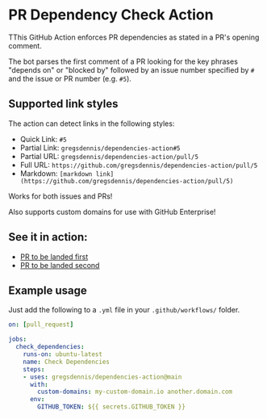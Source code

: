 # PR Dependency Check Action

TThis GitHub Action enforces PR dependencies as stated in a PR's opening comment.

The bot parses the first comment of a PR looking for the key phrases "depends on" or "blocked by" followed by an issue number specified by `#` and the issue or PR number (e.g. `#5`).

## Supported link styles

The action can detect links in the following styles:

- Quick Link: `#5`
- Partial Link: `gregsdennis/dependencies-action#5`
- Partial URL: `gregsdennis/dependencies-action/pull/5`
- Full URL: `https://github.com/gregsdennis/dependencies-action/pull/5`
- Markdown: `[markdown link](https://github.com/gregsdennis/dependencies-action/pull/5)`

Works for both issues and PRs!

Also supports custom domains for use with GitHub Enterprise!

## See it in action:

- [PR to be landed first](http://github.com/gregsdennis/dependencies-action/pull/4)
- [PR to be landed second](http://github.com/gregsdennis/dependencies-action/pull/5)

## Example usage

Just add the following to a `.yml` file in your `.github/workflows/` folder.

```yaml
on: [pull_request]

jobs:
  check_dependencies:
    runs-on: ubuntu-latest
    name: Check Dependencies
    steps:
    - uses: gregsdennis/dependencies-action@main
      with:
        custom-domains: my-custom-domain.io another.domain.com
      env:
        GITHUB_TOKEN: ${{ secrets.GITHUB_TOKEN }}
```
